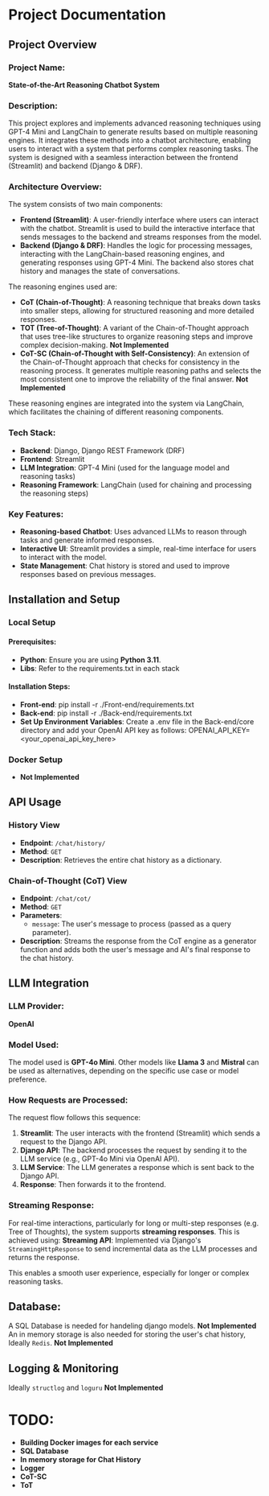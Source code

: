 # Project Documentation

## Project Overview

### Project Name:
**State-of-the-Art Reasoning Chatbot System**

### Description:
This project explores and implements advanced reasoning techniques using GPT-4 Mini and LangChain to generate results based on multiple reasoning engines. It integrates these methods into a chatbot architecture, enabling users to interact with a system that performs complex reasoning tasks. The system is designed with a seamless interaction between the frontend (Streamlit) and backend (Django & DRF).

### Architecture Overview:
The system consists of two main components:
- **Frontend (Streamlit)**: A user-friendly interface where users can interact with the chatbot. Streamlit is used to build the interactive interface that sends messages to the backend and streams responses from the model.
- **Backend (Django & DRF)**: Handles the logic for processing messages, interacting with the LangChain-based reasoning engines, and generating responses using GPT-4 Mini. The backend also stores chat history and manages the state of conversations.

The reasoning engines used are:
- **CoT (Chain-of-Thought)**: A reasoning technique that breaks down tasks into smaller steps, allowing for structured reasoning and more detailed responses.
- **TOT (Tree-of-Thought)**: A variant of the Chain-of-Thought approach that uses tree-like structures to organize reasoning steps and improve complex decision-making. **Not Implemented**
- **CoT-SC (Chain-of-Thought with Self-Consistency)**: An extension of the Chain-of-Thought approach that checks for consistency in the reasoning process. It generates multiple reasoning paths and selects the most consistent one to improve the reliability of the final answer. **Not Implemented**

These reasoning engines are integrated into the system via LangChain, which facilitates the chaining of different reasoning components.


### Tech Stack:
- **Backend**: Django, Django REST Framework (DRF)
- **Frontend**: Streamlit
- **LLM Integration**: GPT-4 Mini (used for the language model and reasoning tasks)
- **Reasoning Framework**: LangChain (used for chaining and processing the reasoning steps)
  
### Key Features:
- **Reasoning-based Chatbot**: Uses advanced LLMs to reason through tasks and generate informed responses.
- **Interactive UI**: Streamlit provides a simple, real-time interface for users to interact with the model.
- **State Management**: Chat history is stored and used to improve responses based on previous messages.

## Installation and Setup

### Local Setup

#### Prerequisites:
- **Python**: Ensure you are using **Python 3.11**.
- **Libs**: Refer to the requirements.txt in each stack

#### Installation Steps:
- **Front-end**: pip install -r ./Front-end/requirements.txt
- **Back-end**: pip install -r ./Back-end/requirements.txt
- **Set Up Environment Variables**: Create a .env file in the Back-end/core directory and add your OpenAI API key as follows:
    OPENAI_API_KEY=<your_openai_api_key_here>

### Docker Setup
- **Not Implemented**

## API Usage

### History View
- **Endpoint**: `/chat/history/`
- **Method**: `GET`
- **Description**: Retrieves the entire chat history as a dictionary.

### Chain-of-Thought (CoT) View
- **Endpoint**: `/chat/cot/`
- **Method**: `GET`
- **Parameters**:
  - `message`: The user's message to process (passed as a query parameter).
- **Description**: Streams the response from the CoT engine as a generator function and adds both the user's message and AI's final response to the chat history.

## LLM Integration

### LLM Provider: 
**OpenAI**

### Model Used:
The model used is **GPT-4o Mini**. Other models like **Llama 3** and **Mistral** can be used as alternatives, depending on the specific use case or model preference.

### How Requests are Processed:
The request flow follows this sequence:
1. **Streamlit**: The user interacts with the frontend (Streamlit) which sends a request to the Django API.
2. **Django API**: The backend processes the request by sending it to the LLM service (e.g., GPT-4o Mini via OpenAI API).
3. **LLM Service**: The LLM generates a response which is sent back to the Django API.
4. **Response**: Then forwards it to the frontend.

### Streaming Response:
For real-time interactions, particularly for long or multi-step responses (e.g. Tree of Thoughts), the system supports **streaming responses**. This is achieved using:
**Streaming API**: Implemented via Django's `StreamingHttpResponse` to send incremental data as the LLM processes and returns the response.

This enables a smooth user experience, especially for longer or complex reasoning tasks.

## Database:
A SQL Database is needed for handeling django models. **Not Implemented**
An in memory storage is also needed for storing the user's chat history, Ideally `Redis`. **Not Implemented**

## Logging & Monitoring
Ideally `structlog` and `loguru` **Not Implemented**

# TODO:
- **Building Docker images for each service**
- **SQL Database**
- **In memory storage for Chat History**
- **Logger**
- **CoT-SC**
- **ToT**